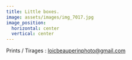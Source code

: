 ```yaml
---
title: Little boxes.
image: assets/images/img_7017.jpg
image_position:
  horizontal: center
  vertical: center
---
```

Prints / Tirages : loicbeauperinphoto@gmail.com
